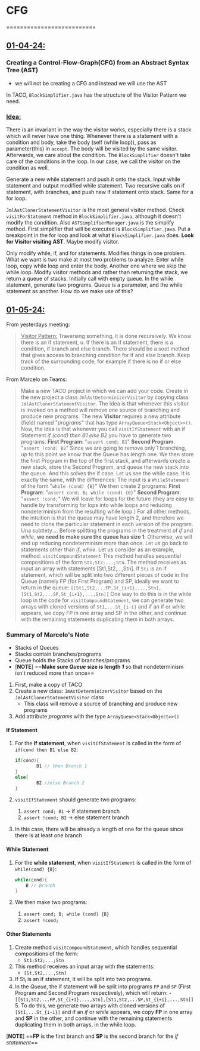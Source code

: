 # CFG

==========================

## <u>01-04-24:</u>

### Creating a Control-Flow-Graph(CFG) from an Abstract Syntax Tree (AST)

- we will not be creating a CFG and instead we will use the AST

In TACO, `BlockSimplifier.java` has the structure of the Visitor Pattern we need.

### <u>Idea:</u>

There is an invariant in the way the visitor works, especially there is a stack which will never have one thing. Whenever there is a statement with a condition and body, take the body (self (while loop)), pass as parameter(this) in `accept`. The body will be visited by the same visitor. Afterwards, we care about the condition. The `BlockSimplifier` doesn't take care of the conditions in the loop. In our case, we call the visitor on the condition as well.

Generate a new while statement and push it onto the stack. Input while statement and output modified while statement. Two recursive calls on if statement, with branches, and push new if statement onto stack. Same for a for loop.

`JmlAstClonerStatementVisitor` is the most general visitor method. Check `visitForStatement` method in `BlockSimplifier.java`, although it doesn't modify the condition. Also `ASTSimplifierManager.java` is the simplify method. First simplifier that will be executed is `BlockSimplifier.java`. Put a breakpoint in the for loop and look at what `BlockSimplifier.java` does. **Look for Visitor visiting AST**. Maybe modify visitor.

Only modify while, if, and for statements. Modifies things in one problem. What we want is two make at most two problems to analyze. Enter while loop, copy while loop and enter the body. Another one where we skip the while loop. Modify visitor methods and rather than returning the stack, we return a queue of stacks. Initially call with empty queue. In the while statement, generate two programs. Queue is a parameter, and the while statement as another. How do we make use of this?

## <u>01-05-24:</u>

From yesterdays meeting:

><u>Visitor Pattern:</u>
Traversing something, it is done recursively. We know there is an if statement, u. If there is an if statement, there is a condition, if branch and else branch. There should be a soot method that gives access to branching condition for if and else branch. Keep track of the surrounding code, for example if there is no if or else condition.

From Marcelo on Teams:

>Make a new TACO project in which we can add your code. Create in the new project a class `JmlAstDeterminizerVisitor` by copying class `JmlAstClonerStatementVisitor`. The idea is that whenever this visitor is invoked on a method will remove one source of branching and produce new programs. The new **Visitor** requires a new attribute (field) named "*programs*" that has type `ArrayQueue<Stack<Object>>()`. Now, the idea is that whenever you call `visitIfStatement` with an if Statement *if (cond) then B1 else B2* you have to generate two programs.
**First Program**: "`assert cond; B1`"
**Second Program**: "`assert !cond; B2`"
Since we are going to remove only 1 branching, up to this point we know that the Queue has length one. We then store the first Program in the top of the first stack, and afterwards create a new stack, store the Second Program, and queue the new stack into the queue. And this solves the if case. Let us see the while case. It is exactly the same, with the differences:
The input is a `WhileStatement` of the form "`while (cond) {B}`"
We then create 2 programs:
**First Program**: "`assert cond; B; while (cond) {B}`"
**Second Program**: "`assert !cond;`"
We will leave for loops for the future (they are easy to handle by transforming for lops into while loops and reducing nondeterminism from the resulting while loop.)
For all other methods, the intuition is that the queue may have length 2, and therefore we need to clone the particular statement in each version of the program.
Una subtlety.... Before splitting the programs in the treatment of *if* and *while*, **we need to make sure the queue has size 1**. Otherwise, we will end up reducing nondeterminism more than once. Let us go back to statements other than *if*, *while*. Let us consider as an example, method:
`visitCompoundStatement`
This method handles sequential compositions of the form `St1;St2;...;Stn`. The method receives as input an array with statements [St1,St2,...,Stn]. If `Sti` is an if statement, which will be split into two different pieces of code in the Queue (namely FP (for First Program) and SP, ideally we want to return in the queue:
`[[St1,St2,...FP,St_{i+1},...,Stn],[St1,St2,...SP,St_{i+1},...,Stn]]`
One way to do this is in the while loop in the code for `visitCompoundStatement`, we can generate two arrays with cloned versions of `St1,...St_{i-i}` and if an if or while appears, we copy FP in one  array and SP in the other, and continue with the remaining statements duplicating them in both arrays.

### Summary of Marcelo's Note

- Stacks of Queues
- Stacks contain branches/programs
- Queue holds the Stacks of branches/programs
- [**NOTE**] ==**Make sure *Queue* size is length *1*** so that nondeterminism isn't reduced more than once==

1. First, make a copy of TACO
2. Create a new class: `JmAstDeterminizerVisitor` based on the `JmlAstClonerStatementVisitor` class
   - This class will remove a source of branching and produce new programs
3. Add attribute *programs* with the type `ArrayQueue<Stack<Object>>()`

#### If Statement

   1. For the **if statement**, when `visitIfStatement` is called in the form of `if(cond then B1 else B2`:  

        ``` Java
        if(cond){
                B1 // then Branch 1
        }
        else{
                B2 //else Branch 2
        }
        ```

   2. `visitIfStatement` should generate two programs:
      1. `assert cond; B1` -> if statement branch
      2. `assert !cond; B2` -> else statement branch

   3. In this case, there will be already a length of one for the queue since there is at least one branch

#### While Statement

   1. For the **while statement**, when `visitIfStatement` is called in the form of `while(cond) {B}`:

        ``` Java
        while(cond){
            B // Branch
        }
        ```

   2. We then make two programs:
      1. `assert cond; B; while (cond) {B}`
      2. `assert !cond;`

#### Other Statements

   1. Create method `visitCompoundStatement`, which handles sequential compositions of the form:
       - `St1;St2;...;Stn`
   2. This method receives an input array with the statements:
       - `[St,St2,...,Stn]`
   3. If St<sub>i</sub> is an if statement, it will be split into two programs.
   4. In the *Queue*, the if statement will be split into programs `FP` and `SP` (First Program and Second Program respectively), which will return:
    - `[[St1,St2,...FP,St_{i+1},...,Stn],[St1,St2,...SP,St_{i+1},...,Stn]]`
    5. To do this, we generate two arrays with cloned versions of `[St1,...St_{i-i}]` and if an *if* or *while* appears, we copy **FP** in one array and **SP** in the other, and continue with the remaining statements duplicating them in both arrays, in the while loop.

[**NOTE**] ==**FP** is the first branch and **SP** is the second branch for the *if statement*==
